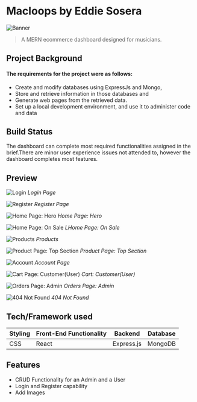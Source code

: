 # Macloops by Eddie Sosera

![Banner](https://github.com/eddiesosera/dv200-term3-mern-app/blob/main/client/src/img/macloops_header1.jpg)

> A MERN ecommerce dashboard designed for musicians.

## Project Background

#### The requirements for the project were as follows:

- Create and modify databases using ExpressJs and Mongo,
- Store and retrieve information in those databases and
- Generate web pages from the retrieved data.
- Set up a local development environment, and use it to administer code and data

## Build Status

The dashboard can complete most required functionalities assigned in the brief.There are minor user experience issues not attended to, however the dashboard completes most features.

## Preview

![Login](https://github.com/eddiesosera/dv200-term3-mern-app/blob/main/client/src/img/screenshot/login.png)
_Login Page_

![Register](https://github.com/eddiesosera/dv200-term3-mern-app/blob/main/client/src/img/screenshot/register.png)
_Register Page_

![Home Page: Hero](https://github.com/eddiesosera/dv200-term3-mern-app/blob/main/client/src/img/screenshot/homehero.png)
_Home Page: Hero_

![Home Page: On Sale](https://github.com/eddiesosera/dv200-term3-mern-app/blob/main/client/src/img/screenshot/home_sale.png)
_LHome Page: On Sale_

![Products](https://github.com/eddiesosera/dv200-term3-mern-app/blob/main/client/src/img/screenshot/products.png)
_Products_

![Product Page: Top Section](https://github.com/eddiesosera/dv200-term3-mern-app/blob/main/client/src/img/screenshot/product_page_top.png)
_Product Page: Top Section_

![Account](https://github.com/eddiesosera/dv200-term3-mern-app/blob/main/client/src/img/screenshot/account.png)
_Account Page_

![Cart Page: Customer(User)](https://github.com/eddiesosera/dv200-term3-mern-app/blob/main/client/src/img/screenshot/cart.png)
_Cart: Customer(User)_

![Orders Page: Admin](https://github.com/eddiesosera/dv200-term3-mern-app/blob/main/client/src/img/screenshot/orders.png)
_Orders Page: Admin_

![404 Not Found](https://github.com/eddiesosera/dv200-term3-mern-app/blob/main/client/src/img/screenshot/pageNotFound.png)
_404 Not Found_

## Tech/Framework used

| Styling | Front-End Functionality | Backend    | Database |
| ------- | :---------------------- | ---------- | :------: |
| CSS     | React                   | Express.js | MongoDB  |

## Features

- CRUD Functionality for an Admin and a User
- Login and Register capability
- Add Images
